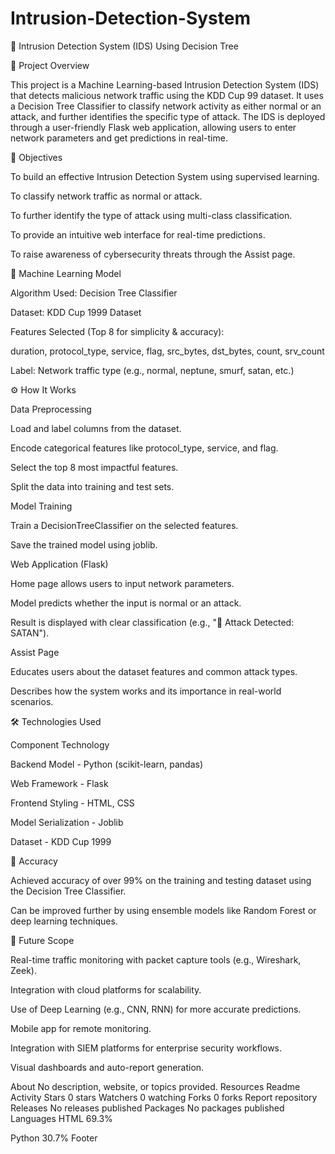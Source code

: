 # Intrusion-Detection-System
🔐 Intrusion Detection System (IDS) Using Decision Tree

📌 Project Overview

This project is a Machine Learning-based Intrusion Detection System (IDS) that detects malicious network traffic using the KDD Cup 99 dataset. It uses a Decision Tree Classifier to classify network activity as either normal or an attack, and further identifies the specific type of attack. The IDS is deployed through a user-friendly Flask web application, allowing users to enter network parameters and get predictions in real-time.

🎯 Objectives

To build an effective Intrusion Detection System using supervised learning.

To classify network traffic as normal or attack.

To further identify the type of attack using multi-class classification.

To provide an intuitive web interface for real-time predictions.

To raise awareness of cybersecurity threats through the Assist page.

🧠 Machine Learning Model

Algorithm Used: Decision Tree Classifier

Dataset: KDD Cup 1999 Dataset

Features Selected (Top 8 for simplicity & accuracy):

duration, protocol_type, service, flag, src_bytes, dst_bytes, count, srv_count

Label: Network traffic type (e.g., normal, neptune, smurf, satan, etc.)

⚙️ How It Works

Data Preprocessing

Load and label columns from the dataset.

Encode categorical features like protocol_type, service, and flag.

Select the top 8 most impactful features.

Split the data into training and test sets.

Model Training

Train a DecisionTreeClassifier on the selected features.

Save the trained model using joblib.

Web Application (Flask)

Home page allows users to input network parameters.

Model predicts whether the input is normal or an attack.

Result is displayed with clear classification (e.g., "🚨 Attack Detected: SATAN").

Assist Page

Educates users about the dataset features and common attack types.

Describes how the system works and its importance in real-world scenarios.

🛠️ Technologies Used

Component Technology

Backend Model - Python (scikit-learn, pandas)

Web Framework - Flask

Frontend Styling - HTML, CSS

Model Serialization - Joblib

Dataset - KDD Cup 1999

🧪 Accuracy

Achieved accuracy of over 99% on the training and testing dataset using the Decision Tree Classifier.

Can be improved further by using ensemble models like Random Forest or deep learning techniques.

🚀 Future Scope

Real-time traffic monitoring with packet capture tools (e.g., Wireshark, Zeek).

Integration with cloud platforms for scalability.

Use of Deep Learning (e.g., CNN, RNN) for more accurate predictions.

Mobile app for remote monitoring.

Integration with SIEM platforms for enterprise security workflows.

Visual dashboards and auto-report generation.

About
No description, website, or topics provided.
Resources
 Readme
 Activity
Stars
 0 stars
Watchers
 0 watching
Forks
 0 forks
Report repository
Releases
No releases published
Packages
No packages published
Languages
HTML
69.3%
 
Python
30.7%
Footer
